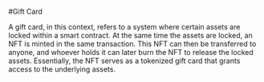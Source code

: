 #Gift Card

A gift card, in this context, refers to a system where certain assets are locked within a smart contract. At the same time the assets are locked, an NFT is minted in the same transaction. This NFT can then be transferred to anyone, and whoever holds it can later burn the NFT to release the locked assets. Essentially, the NFT serves as a tokenized gift card that grants access to the underlying assets.
